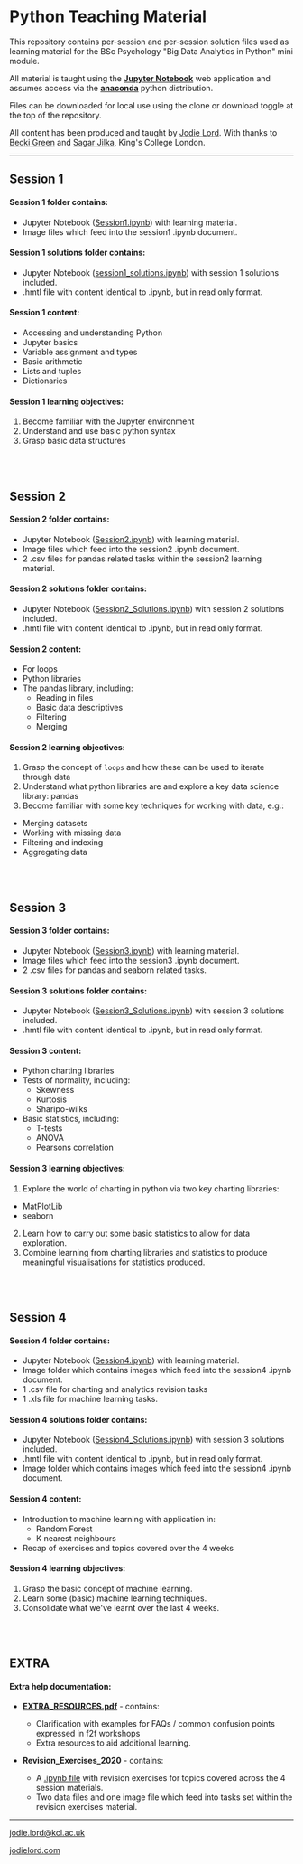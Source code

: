 # Python Teaching Material

This repository contains per-session and per-session solution files used as learning material for the BSc Psychology "Big Data Analytics in Python" mini module. 

All material is taught using the [**Jupyter Notebook**](https://jupyter.org/) web application and assumes access via the [**anaconda**](https://docs.anaconda.com/anaconda/install/) python distribution.

Files can be downloaded for local use using the clone or download toggle at the top of the repository.

All content has been produced and taught by [Jodie Lord](https://jodielord.netlify.com/). With thanks to [Becki Green](https://twitter.com/becki_e_green) and [Sagar Jilka](https://twitter.com/DrSagarJilka), King's College London.

---


## Session 1

#### Session 1 folder contains:
- Jupyter Notebook ([Session1.ipynb](https://github.com/jodielord/python_teaching_material/blob/master/Session1/session1.ipynb)) with learning material.
- Image files which feed into the session1 .ipynb document.

#### Session 1 solutions folder contains:
- Jupyter Notebook ([session1_solutions.ipynb](https://github.com/jodielord/python_teaching_material/blob/master/Session1_Solutions/session1_solutions.ipynb)) with session 1 solutions included.
- .hmtl file with content identical to .ipynb, but in read only format.

#### Session 1 content:
- Accessing and understanding Python
- Jupyter basics
- Variable assignment and types
- Basic arithmetic
- Lists and tuples
- Dictionaries

#### Session 1 learning objectives:
1. Become familiar with the Jupyter environment
2. Understand and use basic python syntax
3. Grasp basic data structures

<br/>
<br/>

## Session 2

#### Session 2 folder contains:
- Jupyter Notebook ([Session2.ipynb](https://github.com/jodielord/python_teaching_material/blob/master/Session2/Session2.ipynb)) with learning material.
- Image files which feed into the session2 .ipynb document.
- 2 .csv files for pandas related tasks within the session2 learning material.

#### Session 2 solutions folder contains:
- Jupyter Notebook ([Session2_Solutions.ipynb](https://github.com/jodielord/python_teaching_material/blob/master/Session2_Solutions/Session2_Solutions.ipynb)) with session 2 solutions included.
- .hmtl file with content identical to .ipynb, but in read only format.

#### Session 2 content:
- For loops
- Python libraries
- The pandas library, including:
  * Reading in files
  * Basic data descriptives
  * Filtering
  * Merging

#### Session 2 learning objectives:
1. Grasp the concept of `loops` and how these can be used to iterate through data
2. Understand what python libraries are and explore a key data science library: pandas
3. Become familiar with some key techniques for working with data, e.g.:
  * Merging datasets
  * Working with missing data
  * Filtering and indexing
  * Aggregating data

<br/>
<br/>

## Session 3

#### Session 3 folder contains:
- Jupyter Notebook ([Session3.ipynb](https://github.com/jodielord/python_teaching_material/blob/master/Session3/Session3.ipynb)) with learning material.
- Image files which feed into the session3 .ipynb document.
- 2 .csv files for pandas and seaborn related tasks.

#### Session 3 solutions folder contains:
- Jupyter Notebook ([Session3_Solutions.ipynb](https://github.com/jodielord/python_teaching_material/blob/master/Session3_Solutions/Session3_Solutions.ipynb)) with session 3 solutions included.
- .hmtl file with content identical to .ipynb, but in read only format.

#### Session 3 content:
- Python charting libraries
- Tests of normality, including:
  * Skewness
  * Kurtosis
  * Sharipo-wilks
- Basic statistics, including:
  * T-tests
  * ANOVA
  * Pearsons correlation
 
#### Session 3 learning objectives:
1. Explore the world of charting in python via two key charting libraries:
  * MatPlotLib 
  * seaborn 
2. Learn how to carry out some basic statistics to allow for data exploration.
3. Combine learning from charting libraries and statistics to produce meaningful visualisations for statistics produced.

<br/>
<br/>

## Session 4

#### Session 4 folder contains:
- Jupyter Notebook ([Session4.ipynb](https://github.com/jodielord/python_teaching_material/blob/master/Session4/Session4.ipynb)) with learning material.
- Image folder which contains images which feed into the session4 .ipynb document.
- 1 .csv file for charting and analytics revision tasks
- 1 .xls file for machine learning tasks.

#### Session 4 solutions folder contains:
- Jupyter Notebook ([Session4_Solutions.ipynb](https://github.com/jodielord/python_teaching_material/blob/master/Session4_Solutions/Session4_Solutions.ipynb)) with session 3 solutions included.
- .hmtl file with content identical to .ipynb, but in read only format.
- Image folder which contains images which feed into the session4 .ipynb document.

#### Session 4 content:
- Introduction to machine learning with application in:
  * Random Forest
  * K nearest neighbours
- Recap of exercises and topics covered over the 4 weeks

#### Session 4 learning objectives:
1. Grasp the basic concept of machine learning.
2. Learn some (basic) machine learning techniques.
3. Consolidate what we've learnt over the last 4 weeks.

<br/>
<br/>

## EXTRA 

#### Extra help documentation:
- [**EXTRA_RESOURCES.pdf**](https://github.com/jodielord/python_teaching_material/blob/master/EXTRA_RESOURCES.pdf) - contains:
  * Clarification with examples for FAQs / common confusion points expressed in f2f workshops 
  * Extra resources to aid additional learning.
  
- **Revision_Exercises_2020** - contains:
  * A [.ipynb file](https://github.com/jodielord/python_teaching_material/blob/master/Revision_Exercises_2020/revision_exercises_2020.ipynb) with revision exercises for topics covered across the 4 session materials.
  * Two data files and one image file which feed into tasks set within the revision exercises material.

---

jodie.lord@kcl.ac.uk

[jodielord.com](https://jodielord.netlify.com/)


